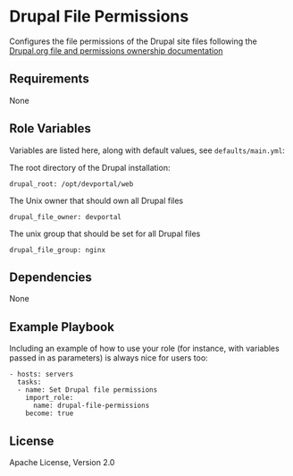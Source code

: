Drupal File Permissions
========================

Configures the file permissions of the Drupal site files following the [Drupal.org file and permissions
ownership documentation](https://www.drupal.org/node/244924)

Requirements
------------

None

Role Variables
--------------

Variables are listed here, along with default values, see `defaults/main.yml`:

The root directory of the Drupal installation:

```
drupal_root: /opt/devportal/web
```

The Unix owner that should own all Drupal files
```
drupal_file_owner: devportal
```

The unix group that should be set for all Drupal files
```
drupal_file_group: nginx
```

Dependencies
------------

None

Example Playbook
----------------

Including an example of how to use your role (for instance, with variables passed in as parameters) is always nice for users too:

    - hosts: servers
      tasks:
      - name: Set Drupal file permissions
        import_role:
          name: drupal-file-permissions
        become: true

License
-------

Apache License, Version 2.0

